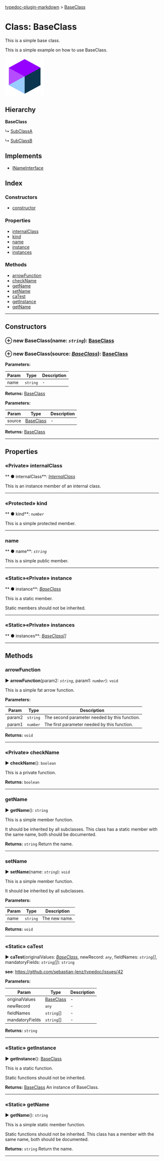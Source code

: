 [typedoc-plugin-markdown](../index.md) > [BaseClass](../classes/baseclass.md)



# Class: BaseClass


This is a simple base class.

This is a simple example on how to use BaseClass.

![My image alt text](../media/logo-128.png)


## Hierarchy

**BaseClass**

↳  [SubClassA](subclassa.md)




↳  [SubClassB](subclassb.md)








## Implements

* [INameInterface](../interfaces/inameinterface.md)

## Index

### Constructors

* [constructor](baseclass.md#markdown-header-constructor)


### Properties

* [internalClass](baseclass.md#markdown-header-private-internalclass)
* [kind](baseclass.md#markdown-header-protected-kind)
* [name](baseclass.md#markdown-header-name)
* [instance](baseclass.md#markdown-header-static-private-instance)
* [instances](baseclass.md#markdown-header-static-private-instances)


### Methods

* [arrowFunction](baseclass.md#markdown-header-arrowfunction)
* [checkName](baseclass.md#markdown-header-private-checkname)
* [getName](baseclass.md#markdown-header-getname)
* [setName](baseclass.md#markdown-header-setname)
* [caTest](baseclass.md#markdown-header-static-catest)
* [getInstance](baseclass.md#markdown-header-static-getinstance)
* [getName](baseclass.md#markdown-header-static-getname)



---
## Constructors



### ⊕ **new BaseClass**(name: *`string`*): [BaseClass](baseclass.md)


### ⊕ **new BaseClass**(source: *[BaseClass](baseclass.md)*): [BaseClass](baseclass.md)






**Parameters:**

| Param  | Type                | Description  |
| ------ | ------------------- | ------------ |
| name | `string` | - |





**Returns:** [BaseClass](baseclass.md)





**Parameters:**

| Param  | Type                | Description  |
| ------ | ------------------- | ------------ |
| source | [BaseClass](baseclass.md) | - |





**Returns:** [BaseClass](baseclass.md)

---


## Properties


### «Private» internalClass

** ●  internalClass**:  *[InternalClass](internalclass.md)* 




This is an instance member of an internal class.




___



### «Protected» kind

** ●  kind**:  *`number`* 




This is a simple protected member.




___



###  name

** ●  name**:  *`string`* 




This is a simple public member.




___



### «Static»«Private» instance

** ●  instance**:  *[BaseClass](baseclass.md)* 




This is a static member.

Static members should not be inherited.





___



### «Static»«Private» instances

** ●  instances**:  *[BaseClass](baseclass.md)[]* 






___


## Methods


###  arrowFunction

► **arrowFunction**(param2: *`string`*, param1: *`number`*): `void`







This is a simple fat arrow function.


**Parameters:**

| Param  | Type                | Description  |
| ------ | ------------------- | ------------ |
| param2 | `string` | The second parameter needed by this function. |
| param1 | `number` | The first parameter needed by this function. |





**Returns:** `void`





___



### «Private» checkName

► **checkName**(): `boolean`







This is a private function.




**Returns:** `boolean`





___



###  getName

► **getName**(): `string`







This is a simple member function.

It should be inherited by all subclasses. This class has a static
member with the same name, both should be documented.





**Returns:** `string`
Return the name.






___



###  setName

► **setName**(name: *`string`*): `void`







This is a simple member function.

It should be inherited by all subclasses.



**Parameters:**

| Param  | Type                | Description  |
| ------ | ------------------- | ------------ |
| name | `string` | The new name. |





**Returns:** `void`





___



### «Static» caTest

► **caTest**(originalValues: *[BaseClass](baseclass.md)*, newRecord: *`any`*, fieldNames: *`string`[]*, mandatoryFields: *`string`[]*): `string`






**see**: https://github.com/sebastian-lenz/typedoc/issues/42


**Parameters:**

| Param  | Type                | Description  |
| ------ | ------------------- | ------------ |
| originalValues | [BaseClass](baseclass.md) | - |
| newRecord | `any` | - |
| fieldNames | `string`[] | - |
| mandatoryFields | `string`[] | - |





**Returns:** `string`





___



### «Static» getInstance

► **getInstance**(): [BaseClass](baseclass.md)







This is a static function.

Static functions should not be inherited.





**Returns:** [BaseClass](baseclass.md)
An instance of BaseClass.






___



### «Static» getName

► **getName**(): `string`







This is a simple static member function.

Static functions should not be inherited. This class has a
member with the same name, both should be documented.





**Returns:** `string`
Return the name.






___


